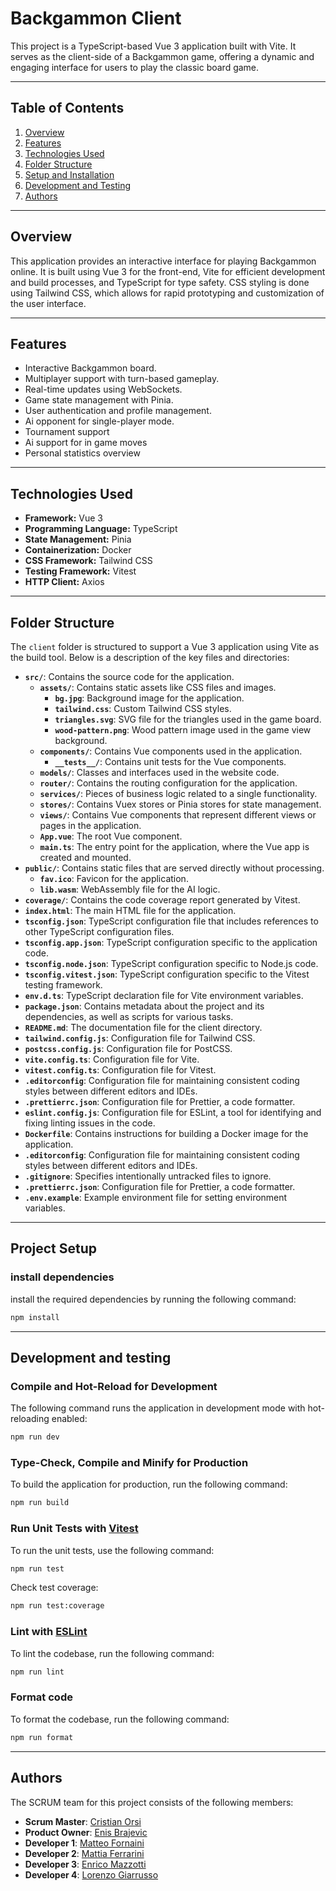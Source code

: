 # Backgammon Client

This project is a TypeScript-based Vue 3 application built with Vite. It serves as the client-side of a Backgammon game, offering a dynamic and engaging interface for users to play the classic board game.

---

## Table of Contents
1. [Overview](#overview)
2. [Features](#features)
3. [Technologies Used](#technologies-used)
4. [Folder Structure](#folder-structure)
5. [Setup and Installation](#project-setup)
6. [Development and Testing](#development-and-testing)
7. [Authors](#authors)

---

## Overview

This application provides an interactive interface for playing Backgammon online. It is built using Vue 3 for the front-end, Vite for efficient development and build processes, and TypeScript for type safety.
CSS styling is done using Tailwind CSS, which allows for rapid prototyping and customization of the user interface.

---

## Features
- Interactive Backgammon board.
- Multiplayer support with turn-based gameplay.
- Real-time updates using WebSockets.
- Game state management with Pinia.
- User authentication and profile management.
- Ai opponent for single-player mode.
- Tournament support
- Ai support for in game moves
- Personal statistics overview

---

## Technologies Used
- **Framework:** Vue 3
- **Programming Language:** TypeScript
- **State Management:** Pinia
- **Containerization:** Docker
- **CSS Framework:** Tailwind CSS
- **Testing Framework:** Vitest
- **HTTP Client:** Axios

---

## Folder Structure

The `client` folder is structured to support a Vue 3 application using Vite as the build tool. Below is a description of the key files and directories:

- **`src/`**: Contains the source code for the application.
  - **`assets/`**: Contains static assets like CSS files and images.
    - **`bg.jpg`**: Background image for the application.
    - **`tailwind.css`**: Custom Tailwind CSS styles.
    - **`triangles.svg`**: SVG file for the triangles used in the game board.
    - **`wood-pattern.png`**: Wood pattern image used in the game view background.
  - **`components/`**: Contains Vue components used in the application.
    - **`__tests__/`**: Contains unit tests for the Vue components.
  - **`models/`**: Classes and interfaces used in the website code.
  - **`router/`**: Contains the routing configuration for the application.
  - **`services/`**: Pieces of business logic related to a single functionality.
  - **`stores/`**: Contains Vuex stores or Pinia stores for state management.
  - **`views/`**: Contains Vue components that represent different views or pages in the application.
  - **`App.vue`**: The root Vue component.
  - **`main.ts`**: The entry point for the application, where the Vue app is created and mounted.
- **`public/`**: Contains static files that are served directly without processing.
  - **`fav.ico`**: Favicon for the application.
  - **`lib.wasm`**: WebAssembly file for the AI logic.
- **`coverage/`**: Contains the code coverage report generated by Vitest.
- **`index.html`**: The main HTML file for the application.
- **`tsconfig.json`**: TypeScript configuration file that includes references to other TypeScript configuration files.
- **`tsconfig.app.json`**: TypeScript configuration specific to the application code.
- **`tsconfig.node.json`**: TypeScript configuration specific to Node.js code.
- **`tsconfig.vitest.json`**: TypeScript configuration specific to the Vitest testing framework.
- **`env.d.ts`**: TypeScript declaration file for Vite environment variables.
- **`package.json`**: Contains metadata about the project and its dependencies, as well as scripts for various tasks.
- **`README.md`**: The documentation file for the client directory.
- **`tailwind.config.js`**: Configuration file for Tailwind CSS.
- **`postcss.config.js`**: Configuration file for PostCSS.
- **`vite.config.ts`**: Configuration file for Vite.
- **`vitest.config.ts`**: Configuration file for Vitest.
- **`.editorconfig`**: Configuration file for maintaining consistent coding styles between different editors and IDEs.
- **`.prettierrc.json`**: Configuration file for Prettier, a code formatter.
- **`eslint.config.js`**: Configuration file for ESLint, a tool for identifying and fixing linting issues in the code.
- **`Dockerfile`**: Contains instructions for building a Docker image for the application.
- **`.editorconfig`**: Configuration file for maintaining consistent coding styles between different editors and IDEs.
- **`.gitignore`**: Specifies intentionally untracked files to ignore.
- **`.prettierrc.json`**: Configuration file for Prettier, a code formatter.
- **`.env.example`**: Example environment file for setting environment variables.

---

## Project Setup

### install dependencies
install the required dependencies by running the following command:
```sh
npm install
```

---

## Development and testing
### Compile and Hot-Reload for Development
The following command runs the application in development mode with hot-reloading enabled:

```sh
npm run dev
```

### Type-Check, Compile and Minify for Production
To build the application for production, run the following command:

```sh
npm run build
```

### Run Unit Tests with [Vitest](https://vitest.dev/)

To run the unit tests, use the following command:
```sh
npm run test
```
Check test coverage:
```sh
npm run test:coverage
```

### Lint with [ESLint](https://eslint.org/)
To lint the codebase, run the following command:

```sh
npm run lint
```
### Format code
To format the codebase, run the following command:
```sh
npm run format
```

---

## Authors

The SCRUM team for this project consists of the following members:

- **Scrum Master**: [Cristian Orsi](mailto:cristiam.orsi2@studio.unibo.it)
- **Product Owner**: [Enis Brajevic](mailto:enis.brajevic@studio.unibo.it)
- **Developer 1**: [Matteo Fornaini](mailto:matteo.fornaini@studio.unibo.it)
- **Developer 2**: [Mattia Ferrarini](mailto:mattia.ferrarini3@studio.unibo.it)
- **Developer 3**: [Enrico Mazzotti](mailto:enrico.mazzotti2@studio.unibo.it)
- **Developer 4**: [Lorenzo Giarrusso](mailto:lorenzo.giarrusso@studio.unibo.it)   